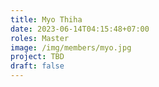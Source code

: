 ```yaml
---
title: Myo Thiha
date: 2023-06-14T04:15:48+07:00
roles: Master
image: /img/members/myo.jpg
project: TBD
draft: false
---
```


